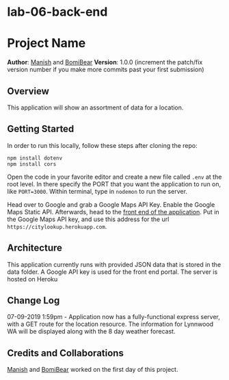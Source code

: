 # lab-06-back-end
# Project Name

**Author**: [Manish](https://github.com/jManij) and [BomiBear](https://github.com/bomibear)
**Version**: 1.0.0 (increment the patch/fix version number if you make more commits past your first submission)

## Overview
This application will show an assortment of data for a location.

## Getting Started
In order to run this locally, follow these steps after cloning the repo:
```
npm install dotenv
npm install cors
```
Open the code in your favorite editor and create a new file called ```.env``` at the root level. In there specify the PORT that you want the application to run on, like ```PORT=3000```.  Within terminal, type in ```nodemon``` to run the server.

Head over to Google and grab a Google Maps API Key.  Enable the Google Maps Static API.  Afterwards, head to the [front end of the application](https://codefellows.github.io/code-301-guide/curriculum/city-explorer-app/front-end/).  Put in the Google Maps API key, and use this address for the url ```https://citylookup.herokuapp.com```.

## Architecture
This application currently runs with provided JSON data that is stored in the data folder.  A Google API key is used for the front end portal. The server is hosted on Heroku

## Change Log
07-09-2019 1:59pm - Application now has a fully-functional express server, with a GET route for the location resource. The information for Lynnwood WA will be displayed along with the 8 day weather forecast.

## Credits and Collaborations
[Manish](https://github.com/jManij) and [BomiBear](https://github.com/bomibear) worked on the first day of this project.